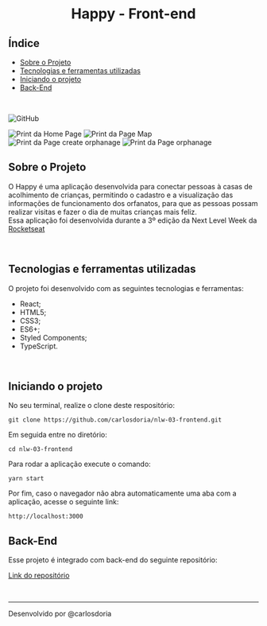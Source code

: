 <h1 align='center'><strong>Happy - Front-end</strong></h1>

## Índice

- [Sobre o Projeto](#sobre-o-projeto)
- [Tecnologias e ferramentas utilizadas](#tecnologias-e-ferramentas-utilizadas)
- [Iniciando o projeto](#iniciando-o-projeto)
- [Back-End](#back-end)

<br>

![GitHub](https://img.shields.io/github/license/Programacao-Orientada-a-Estagiario-POE/hangman-game-backend-v2)
<br>

![Print da Home Page](https://github.com/carlosdoria/nlw-03-frontend/blob/master/src/images/screenShots/HomePage.png)
![Print da Page Map](https://github.com/carlosdoria/nlw-03-frontend/blob/master/src/images/screenShots/Map.png)
![Print da Page create orphanage](https://github.com/carlosdoria/nlw-03-frontend/blob/master/src/images/screenShots/CreateOrphanage.png)
![Print da Page orphanage](https://github.com/carlosdoria/nlw-03-frontend/blob/master/src/images/screenShots/Orphanage.png)

## Sobre o Projeto

O Happy é uma aplicação desenvolvida para conectar pessoas à casas de acolhimento de crianças, permitindo o cadastro e a visualização das informações de funcionamento dos orfanatos, para que as pessoas possam realizar visitas e fazer o dia de muitas crianças mais feliz. <br>
Essa aplicação foi desenvolvida durante a 3º edição da Next Level Week da [Rocketseat](https://app.rocketseat.com.br/)

<br>

<!-- ## Deploy

Link do deploy:
[Deploy](https://pandao.github.io/editor.md/en.html)

<br> -->

## Tecnologias e ferramentas utilizadas

O projeto foi desenvolvido com as seguintes tecnologias e ferramentas:

- React;
- HTML5;
- CSS3;
- ES6+;
- Styled Components;
- TypeScript.

<br>

## Iniciando o projeto

No seu terminal, realize o clone deste respositório:

```
git clone https://github.com/carlosdoria/nlw-03-frontend.git
```

Em seguida entre no diretório:

```
cd nlw-03-frontend
```

Para rodar a aplicação execute o comando:

```
yarn start
```

Por fim,  caso o navegador não abra automaticamente uma aba com a aplicação, acesse o seguinte link:

```
http://localhost:3000
```

<!-- ## Como contribuir

 -->

 ## Back-End

Esse projeto é integrado com back-end do seguinte repositório:

[Link do repositório](https://github.com/carlosdoria/nlw-03-backend)

<br>

---

Desenvolvido por @carlosdoria
